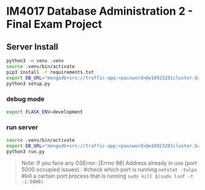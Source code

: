 # IM4017 Database Administration 2 - Final Exam Project
## Server Install
```sh
python3 -m venv .venv
source .venv/bin/activate
pip3 install -r requirements.txt
export DB_URL="mongodb+srv://traffic-app:<password>@w10923201cluster.bahwr.mongodb.net/?retryWrites=true&w=majority"
python3 setup.py
```
###  debug mode
```sh
export FLASK_ENV=development
```
###  run server
```sh
source .venv/bin/activate 
export DB_URL="mongodb+srv://traffic-app:<password>@w10923201cluster.bahwr.mongodb.net/?retryWrites=true&w=majority"
python3 run.py
```
> Note: If you face any OSError: [Errno 98] Address already in use (port 5000 occupied issues) :
#check which port is running
`netstat -tulpn`
#kill a certain port process that is running
`sudo kill $(sudo lsof -t -i:5000)`